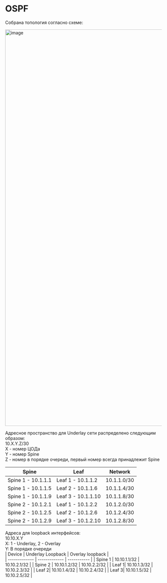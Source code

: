 # OSPF
Собрана топология согласно схеме:

<img width="1273" alt="image" src="https://user-images.githubusercontent.com/116812447/198835504-1fe213ce-cbaf-4283-a56a-c33336ad461c.png">
                                   
 Адресное пространство для Underlay сети распределено следующим образом:   
 10.X.Y.Z/30  
 X - номер ЦОДа   
 Y - номер Spine   
 Z - номер в порядке очереди, первый номер всегда принадлежит Spine
 
| Spine  | Leaf | Network |
| ------------- | ------------- | ----------- |
| Spine 1 - 10.1.1.1  | Leaf 1 - 10.1.1.2  | 10.1.1.0/30 |
| Spine 1 - 10.1.1.5 | Leaf 2 - 10.1.1.6  | 10.1.1.4/30 |
| Spine 1 - 10.1.1.9 | Leaf 3 - 10.1.1.10  | 10.1.1.8/30 |
| Spine 2 - 10.1.2.1  | Leaf 1 - 10.1.2.2  | 10.1.2.0/30 |
| Spine 2 - 10.1.2.5 | Leaf 2 - 10.1.2.6  | 10.1.2.4/30 |
| Spine 2 - 10.1.2.9 | Leaf 3 - 10.1.2.10  | 10.1.2.8/30 |

Адреса для loopback интерфейсов:  
10.10.X.Y  
X: 1 - Underlay, 2 - Overlay  
Y: В порядке очереди  
| Device | Underlay Loopback | Overlay loopback |  
| ------------- | ------------- | ----------- |
| Spine 1  | 10.10.1.1/32  | 10.10.2.1/32 |
| Spine 2 | 10.10.1.2/32  | 10.10.2.2/32 |
| Leaf 1| 10.10.1.3/32  | 10.10.2.3/32 |
| Leaf 2| 10.10.1.4/32  | 10.10.2.4/32 |
| Leaf 3| 10.10.1.5/32  | 10.10.2.5/32 |

